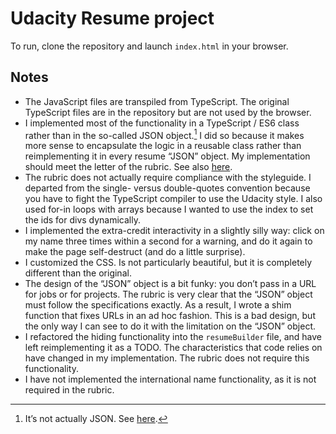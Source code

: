 Udacity Resume project
======================

To run, clone the repository and launch `index.html` in your browser.

Notes
-----

-   The JavaScript files are transpiled from TypeScript. The original
    TypeScript files are in the repository but are not used by the
    browser.
-   I implemented most of the functionality in a TypeScript / ES6 class
    rather than in the so-called JSON object.[^1] I did so because it
    makes more sense to encapsulate the logic in a reusable class rather
    than reimplementing it in every resume “JSON” object. My
    implementation should meet the letter of the rubric. See also
    [here](https://discussions.udacity.com/t/encapsulation-question/43239/3).
-   The rubric does not actually require compliance with the styleguide.
    I departed from the single- versus double-quotes convention because
    you have to fight the TypeScript compiler to use the Udacity style.
    I also used for-in loops with arrays because I wanted to use the
    index to set the ids for divs dynamically.
-   I implemented the extra-credit interactivity in a slightly silly
    way: click on my name three times within a second for a warning, and
    do it again to make the page self-destruct (and do a little
    surprise).
-   I customized the CSS. Is not particularly beautiful, but it is
    completely different than the original.
-   The design of the “JSON” object is a bit funky: you don’t pass in a
    URL for jobs or for projects. The rubric is very clear that the
    “JSON” object must follow the specifications exactly. As a result, I
    wrote a shim function that fixes URLs in an ad hoc fashion. This is
    a bad design, but the only way I can see to do it with the
    limitation on the “JSON” object.
-   I refactored the hiding functionality into the `resumeBuilder` file,
    and have left reimplementing it as a TODO. The characteristics that
    code relies on have changed in my implementation. The rubric does
    not require this functionality.
-   I have not implemented the international name functionality, as it
    is not required in the rubric.

[^1]: It’s not actually JSON. See
    [here](http://stackoverflow.com/questions/2001449/is-it-valid-to-define-functions-in-json-results).
